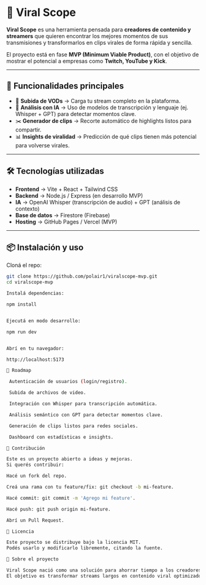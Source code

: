 # 🎥 Viral Scope

**Viral Scope** es una herramienta pensada para **creadores de contenido y streamers** que quieren encontrar los mejores momentos de sus transmisiones y transformarlos en clips virales de forma rápida y sencilla.  

El proyecto está en fase **MVP (Minimum Viable Product)**, con el objetivo de mostrar el potencial a empresas como **Twitch, YouTube y Kick**.

---

## 🚀 Funcionalidades principales

- 📂 **Subida de VODs** → Carga tu stream completo en la plataforma.  
- 🧠 **Análisis con IA** → Uso de modelos de transcripción y lenguaje (ej. Whisper + GPT) para detectar momentos clave.  
- ✂️ **Generador de clips** → Recorte automático de highlights listos para compartir.  
- 📊 **Insights de viralidad** → Predicción de qué clips tienen más potencial para volverse virales.  

---

## 🛠️ Tecnologías utilizadas

- **Frontend** → Vite + React + Tailwind CSS  
- **Backend** → Node.js / Express (en desarrollo MVP)  
- **IA** → OpenAI Whisper (transcripción de audio) + GPT (análisis de contexto)  
- **Base de datos** → Firestore (Firebase)  
- **Hosting** → GitHub Pages / Vercel (MVP)

---

## 📦 Instalación y uso

Cloná el repo:

```bash
git clone https://github.com/polair1/viralscope-mvp.git
cd viralscope-mvp

Instalá dependencias:

npm install


Ejecutá en modo desarrollo:

npm run dev


Abrí en tu navegador:

http://localhost:5173

🔮 Roadmap

 Autenticación de usuarios (login/registro).

 Subida de archivos de video.

 Integración con Whisper para transcripción automática.

 Análisis semántico con GPT para detectar momentos clave.

 Generación de clips listos para redes sociales.

 Dashboard con estadísticas e insights.

🤝 Contribución

Este es un proyecto abierto a ideas y mejoras.
Si querés contribuir:

Hacé un fork del repo.

Creá una rama con tu feature/fix: git checkout -b mi-feature.

Hacé commit: git commit -m 'Agrego mi feature'.

Hacé push: git push origin mi-feature.

Abrí un Pull Request.

📄 Licencia

Este proyecto se distribuye bajo la licencia MIT.
Podés usarlo y modificarlo libremente, citando la fuente.

🌟 Sobre el proyecto

Viral Scope nació como una solución para ahorrar tiempo a los creadores de contenido y darles más herramientas para potenciar su alcance en redes.
El objetivo es transformar streams largos en contenido viral optimizado en min
